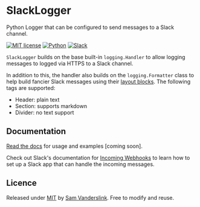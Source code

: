 # SlackLogger
Python Logger that can be configured to send messages to a Slack channel.

[![MIT license](https://img.shields.io/badge/License-MIT-blue.svg)](https://github.com/SSlinky/VBA-ExtendedDictionary/blob/master/README.md#license)
[![Python](https://img.shields.io/badge/Python-3.8-yellow?logo=python)](https://docs.python.org/3/)
[![Slack](https://img.shields.io/badge/Slack-Webhooks-%23007a5a)](https://slack.com/intl/en-au/)

`SlackLogger` builds on the base built-in `logging.Handler` to allow logging messages to logged via HTTPS to a Slack channel.

In addition to this, the handler also builds on the `logging.Formatter` class to help build fancier Slack messages
using their [layout blocks](https://api.slack.com/messaging/composing/layouts).
The following tags are supported:
* Header: plain text
* Section: supports markdown
* Divider: no text support

## Documentation
[Read the docs](https://sslinky.github.io/SlackLogger/#/) for usage and examples [coming soon].

Check out Slack's documentation for [Incoming Webhooks](https://api.slack.com/messaging/webhooks) to learn how to set up a Slack app that can handle the incoming messages.

## Licence
Released under [MIT](/LICENCE) by [Sam Vanderslink](https://github.com/SSlinky).
Free to modify and reuse.
